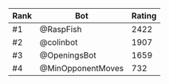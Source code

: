 Rank|Bot|Rating
---|---|---
#1|@RaspFish|2422
#2|@colinbot|1907
#3|@OpeningsBot|1659
#4|@MinOpponentMoves|732
